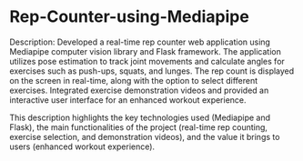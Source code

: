 # Rep-Counter-using-Mediapipe
 
Description:
Developed a real-time rep counter web application using Mediapipe computer vision library and Flask framework. The application utilizes pose estimation to track joint movements and calculate angles for exercises such as push-ups, squats, and lunges. The rep count is displayed on the screen in real-time, along with the option to select different exercises. Integrated exercise demonstration videos and provided an interactive user interface for an enhanced workout experience.

This description highlights the key technologies used (Mediapipe and Flask), the main functionalities of the project (real-time rep counting, exercise selection, and demonstration videos), and the value it brings to users (enhanced workout experience).
